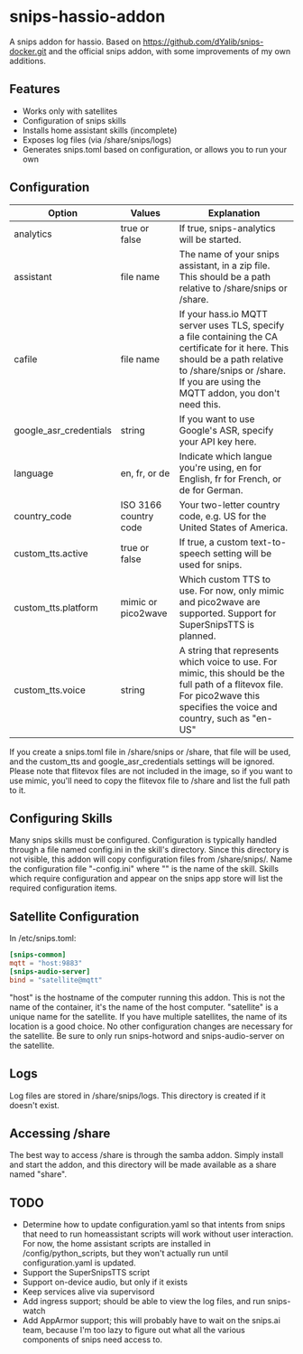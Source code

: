 # snips-hassio-addon
A snips addon for hassio.  Based on https://github.com/dYalib/snips-docker.git
and the official snips addon, with some improvements of my own additions.

## Features
- Works only with satellites
- Configuration of snips skills
- Installs home assistant skills (incomplete)
- Exposes log files (via /share/snips/logs)
- Generates snips.toml based on configuration, or allows you to run your own

## Configuration
| Option | Values | Explanation |
|--------|--------|-------------|
|analytics|true or false|If true, snips-analytics will be started.|
|assistant|file name|The name of your snips assistant, in a zip file.  This should be a path relative to /share/snips or /share.|
|cafile|file name|If your hass.io MQTT server uses TLS, specify a file containing the CA certificate for it here.  This should be a path relative to /share/snips or /share.  If you are using the MQTT addon, you don't need this.|
|google_asr_credentials|string|If you want to use Google's ASR, specify your API key here.|
|language|en, fr, or de|Indicate which langue you're using, en for English, fr for French, or de for German.|
|country_code|ISO 3166 country code|Your two-letter country code, e.g. US for the United States of America.|
|custom_tts.active|true or false|If true, a custom text-to-speech setting will be used for snips.|
|custom_tts.platform|mimic or pico2wave|Which custom TTS to use. For now, only mimic and pico2wave are supported.  Support for SuperSnipsTTS is planned.|
|custom_tts.voice|string|A string that represents which voice to use.  For mimic, this should be the full path of a flitevox file.  For pico2wave this specifies the voice and country, such as "en-US"|

If you create a snips.toml file in /share/snips or /share, that file will be
used, and the custom_tts and google_asr_credentials settings will be ignored.
Please note that flitevox files are not included in the image, so if you want
to use mimic, you'll need to copy the flitevox file to /share and list the full
path to it.

## Configuring Skills
Many snips skills must be configured. Configuration is typically handled
through a file named config.ini in the skill's directory.  Since this directory
is not visible, this addon will copy configuration files from /share/snips/.
Name the configuration file "<skillname>-config.ini" where "<skillname>" is the
name of the skill.  Skills which require configuration and appear on the snips
app store will list the required configuration items.

## Satellite Configuration
In /etc/snips.toml:
```toml
[snips-common]
mqtt = "host:9883"
[snips-audio-server]
bind = "satellite@mqtt"
```
"host" is the hostname of the computer running this addon.  This is not the
name of the container, it's the name of the host computer.  "satellite" is a
unique name for the satellite.  If you have multiple satellites, the name of
its location is a good choice.  No other configuration changes are necessary
for the satellite.  Be sure to only run snips-hotword and snips-audio-server on
the satellite.

## Logs
Log files are stored in /share/snips/logs.  This directory is created if it
doesn't exist.
 
## Accessing /share
The best way to access /share is through the samba addon.  Simply install and
start the addon, and this directory will be made available as a share named
"share".

## TODO
- Determine how to update configuration.yaml so that intents from snips that need to run homeassistant scripts will work without user interaction.  For now, the home assistant scripts are installed in /config/python_scripts, but they won't actually run until configuration.yaml is updated.
- Support the SuperSnipsTTS script
- Support on-device audio, but only if it exists
- Keep services alive via supervisord
- Add ingress support; should be able to view the log files, and run snips-watch
- Add AppArmor support; this will probably have to wait on the snips.ai team, because I'm too lazy to figure out what all the various components of snips need access to.



